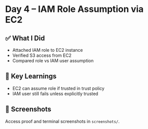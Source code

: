 # Day 4 – IAM Role Assumption via EC2

## ✅ What I Did
- Attached IAM role to EC2 instance
- Verified S3 access from EC2
- Compared role vs IAM user assumption

## 🧠 Key Learnings
- EC2 can assume role if trusted in trust policy
- IAM user still fails unless explicitly trusted

## 📸 Screenshots
Access proof and terminal screenshots in `screenshots/`.
